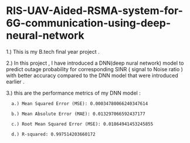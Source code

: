 # RIS-UAV-Aided-RSMA-system-for-6G-communication-using-deep-neural-network

1.) This is my B.tech final year project .

2.) In this project , I have introduced a DNN(deep nural network) model to predict outage probability for corresponding SINR ( signal to Noise ratio ) with better accuracy compared to the DNN model that were introduced earlier .

3.) this are the performance metrics of my DNN model :
  
      a.) Mean Squared Error (MSE): 0.00034780066240347614
      
      b.) Mean Absolute Error (MAE): 0.013297066592437177
      
      c.) Root Mean Squared Error (MSE): 0.01864941453245855
      
      d.) R-squared: 0.997514203660172
